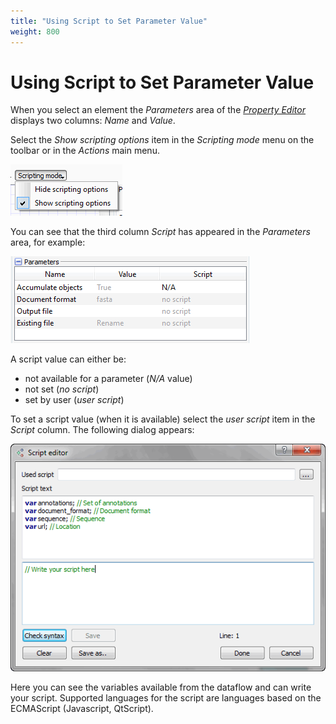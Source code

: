 ```yaml
---
title: "Using Script to Set Parameter Value"
weight: 800
---
```



# Using Script to Set Parameter Value

When you select an element the _Parameters_ area of the [_Property Editor_](introduction/workflow-designer-window-components) displays two columns: _Name_ and _Value_.

Select the _Show scripting options_ item in the _Scripting mode_ menu on the toolbar or in the _Actions_ main menu.

![](/images/2097207/2359330.png)

You can see that the third column _Script_ has appeared in the _Parameters_ area, for example:

![](/images/2097207/2359331.png)

A script value can either be:

*   not available for a parameter (_N/A_ value)
*   not set (_no script_)
*   set by user (_user script_)

To set a script value (when it is available) select the _user script_ item in the _Script_ column. The following dialog appears:

![](/images/65930015/65930016.png)

Here you can see the variables available from the dataflow and can write your script. Supported languages for the script are languages based on the ECMAScript (Javascript, QtScript).
